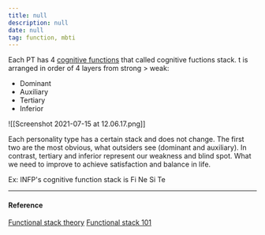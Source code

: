 ```yaml
---
title: null
description: null
date: null
tag: function, mbti
---
```


Each PT has 4 [cognitive functions](obsidian://open?vault=dwarves&file=brain%2FHR%2FMBTI%2F8%20Cognitive%20Functions) that called cognitive fuctions stack. t is arranged in order of 4 layers from strong > weak:

- Dominant
- Auxiliary
- Tertiary
- Inferior

![[Screenshot 2021-07-15 at 12.06.17.png]]

Each personality type has a certain stack and does not change. The first two are the most obvious, what outsiders see (dominant and auxiliary). In contrast, tertiary and inferior represent our weakness and blind spot. What we need to improve to achieve satisfaction and balance in life.

Ex: INFP's cognitive function stack is Fi Ne Si Te

---

#### Reference

[Functional stack theory](https://personalityjunkie.com/functional-stack-type-dynamics-theory/) [Functional stack 101](https://www.youtube.com/watch?v=9xf13VRNPp8)
